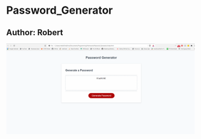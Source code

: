 # Password_Generator


## Author: Robert

![Screenshot](https://github.com/rlund760/Password_Generator/blob/main/screenshot.PNG)